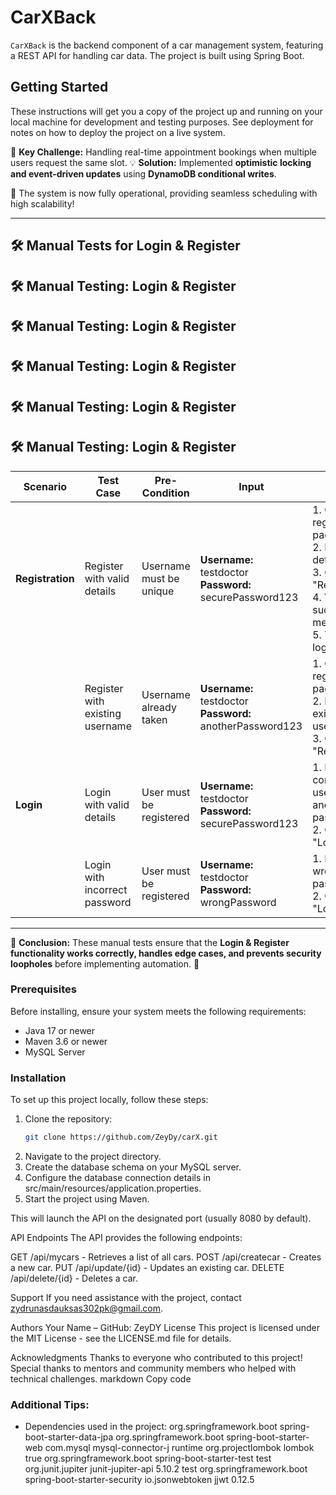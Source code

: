 # CarXBack

`CarXBack` is the backend component of a car management system, featuring a REST API for handling car data. The project is built using Spring Boot.

## Getting Started

These instructions will get you a copy of the project up and running on your local machine for development and testing purposes. See deployment for notes on how to deploy the project on a live system.

🔧 **Key Challenge:** Handling real-time appointment bookings when multiple users request the same slot.
💡 **Solution:** Implemented **optimistic locking and event-driven updates** using **DynamoDB conditional writes**.

🚀 The system is now fully operational, providing seamless scheduling with high scalability!

---

## **🛠️ Manual Tests for Login & Register**

## 🛠 Manual Testing: Login & Register

## 🛠 Manual Testing: Login & Register

## 🛠 Manual Testing: Login & Register

## 🛠 Manual Testing: Login & Register

## 🛠 Manual Testing: Login & Register

| **Scenario**       | **Test Case**                  | **Pre-Condition**        | **Input**                             | **Steps**                                      | **Expected Result**                          | **Actual Result** |
|--------------------|--------------------------------|-------------------------|-------------------------------------|------------------------------------------------|----------------------------------------------|------------------|
| **Registration**  | Register with valid details    | Username must be unique | **Username:** testdoctor <br> **Password:** securePassword123 | 1. Go to registration page <br> 2. Enter details <br> 3. Click "Register" <br> 4. Verify success message <br> 5. Try logging in | Successfully registers and can log in. | **Registration successful** |
|                   | Register with existing username | Username already taken  | **Username:** testdoctor <br> **Password:** anotherPassword123 | 1. Go to registration page <br> 2. Enter existing username <br> 3. Click "Register" | Error: "Username already in use!" | **Failed to register: Status 409** |
| **Login**         | Login with valid details      | User must be registered | **Username:** testdoctor <br> **Password:** securePassword123 | 1. Enter correct username and password <br> 2. Click "Login" | Successfully logs in. | **Logged in successfully** |
|                   | Login with incorrect password | User must be registered | **Username:** testdoctor <br> **Password:** wrongPassword | 1. Enter wrong password <br> 2. Click "Login" | Error: "Invalid Credentials" | **Failed to login: Bad credentials** |




---

🎯 **Conclusion:** These manual tests ensure that the **Login & Register functionality works correctly, handles edge cases, and prevents security loopholes** before implementing automation. 🚀



### Prerequisites

Before installing, ensure your system meets the following requirements:

- Java 17 or newer
- Maven 3.6 or newer
- MySQL Server

### Installation

To set up this project locally, follow these steps:

1. Clone the repository:
   ```bash
   git clone https://github.com/ZeyDy/carX.git

2. Navigate to the project directory.
3. Create the database schema on your MySQL server.
4. Configure the database connection details in src/main/resources/application.properties.
5. Start the project using Maven.

This will launch the API on the designated port (usually 8080 by default).

API Endpoints
The API provides the following endpoints:

GET /api/mycars - Retrieves a list of all cars.
POST /api/createcar - Creates a new car.
PUT /api/update/{id} - Updates an existing car.
DELETE /api/delete/{id} - Deletes a car.

Support
If you need assistance with the project, contact zydrunasdauksas302pk@gmail.com.

Authors
Your Name – GitHub: ZeyDY
License
This project is licensed under the MIT License - see the LICENSE.md file for details.

Acknowledgments
Thanks to everyone who contributed to this project!
Special thanks to mentors and community members who helped with technical challenges.
markdown
Copy code

### Additional Tips:
- Dependencies used in the project:
   <dependency>
      <groupId>org.springframework.boot</groupId>
      <artifactId>spring-boot-starter-data-jpa</artifactId>
   </dependency>
    <dependency>
      <groupId>org.springframework.boot</groupId>
      <artifactId>spring-boot-starter-web</artifactId>
    </dependency>
  	<dependency>
  		<groupId>com.mysql</groupId>
  		<artifactId>mysql-connector-j</artifactId>
  		<scope>runtime</scope>
  	</dependency>
  	<dependency>
  		<groupId>org.projectlombok</groupId>
  		<artifactId>lombok</artifactId>
  		<optional>true</optional>
  	</dependency>
  	<dependency>
  		<groupId>org.springframework.boot</groupId>
  		<artifactId>spring-boot-starter-test</artifactId>
  		<scope>test</scope>
  	</dependency>
  	<dependency>
  		<groupId>org.junit.jupiter</groupId>
  		<artifactId>junit-jupiter-api</artifactId>
  		<version>5.10.2</version>
  		<scope>test</scope>
  	</dependency>
  	<dependency>
  		<groupId>org.springframework.boot</groupId>
  		<artifactId>spring-boot-starter-security</artifactId>
  	</dependency>
  	<dependency>
  		<groupId>io.jsonwebtoken</groupId>
  		<artifactId>jjwt</artifactId>
  		<version>0.12.5</version>
  	</dependency>






